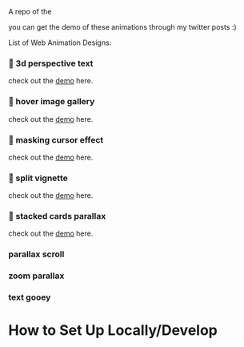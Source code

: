A repo of the 

you can get the demo of these animations through my twitter posts :)

List of Web Animation Designs:
### 👾 3d perspective text
check out the <a href="https://twitter.com/pranavbawg/status/1758094359260697025">demo</a> here.
### 👾 hover image gallery
check out the <a href="https://twitter.com/pranavbawg/status/1758384715273560469">demo</a> here.
### 👾 masking cursor effect
check out the <a href="https://twitter.com/pranavbawg/status/1758894534787035623">demo</a> here.
### 👾 split vignette
check out the <a href="https://twitter.com/pranavbawg/status/1759898393336479825">demo</a> here.
### 👾 stacked cards parallax
check out the <a href="https://twitter.com/pranavbawg/status/1759897441141129376">demo</a> here.
### parallax scroll
### zoom parallax
### text gooey

# How to Set Up Locally/Develop
